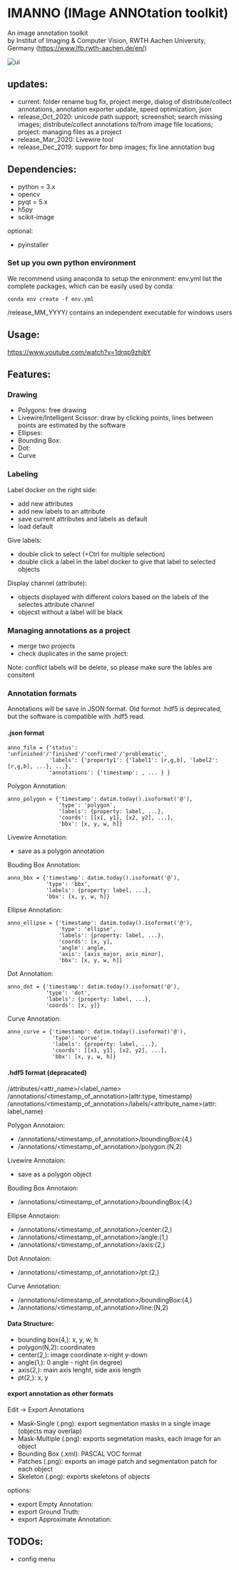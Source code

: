 # IMANNO (IMage ANNOtation toolkit)
An image annotation toolkit   
by Institut of Imaging & Computer Vision, RWTH Aachen University, Germany
(https://www.lfb.rwth-aachen.de/en/)

![ui](docs/ui.PNG)

## updates:
- current: folder rename bug fix, project merge, dialog of distribute/collect annotations, annotation exporter update, speed optimization, json
- release_Oct_2020: unicode path support; screenshot; search missing images; distribute/collect annotations to/from image file locations; project: managing files as a project
- release_Mar_2020: Livewire tool
- release_Dec_2019: support for bmp images; fix line annotation bug

## Dependencies:

- python = 3.x
- opencv
- pyqt = 5.x
- h5py
- scikit-image

optional:
- pyinstaller

### Set up you own python environment
We recommend using anaconda to setup the enironment:
env.yml list the complete packages, which can be easily used by conda: 
```
conda env create -f env.yml
```

/release_MM_YYYY/ contains an independent executable for windows users

## Usage:
https://www.youtube.com/watch?v=1drqp9zhjbY

## Features:

### Drawing
- Polygons: free drawing
- Livewire/Intelligent Scissor: draw by clicking points, lines between points are estimated by the software
- Ellipses:
- Bounding Box:
- Dot:
- Curve

### Labeling

Label docker on the right side:
- add new attributes
- add new labels to an attribute
- save current attributes and labels as default
- load default

Give labels:
- double click to select (+Ctrl for multiple selection)
- double click a label in the label docker to give that label to selected objects

Display channel (attribute):
- objects displayed with different colors based on the labels of the selectes attribute channel
- objecst without a label will be black 

### Managing annotations as a project

- merge two projects
- check duplicates in the same project: 

Note: conflict labels will be delete, so please make sure the lables are consitent

### Annotation formats

Annotations will be save in JSON format. Old formot .hdf5 is deprecated, but the software is compatible with .hdf5 read.
#### .json format

```
anno_file = {'status': 'unfinished'/'finished'/'confirmed'/'problematic',
             'labels': {'property1': {'label1': [r,g,b], 'label2': [r,g,b], ...}, ...},  
             'annotations': {'timestamp': , ... } }
```

Polygon Annotation:

```
anno_polygon = {'timestamp': datim.today().isoformat('@'),  
                'type': 'polygon',
                'labels': {property: label, ...},
                'coords': [[x1, y1], [x2, y2], ...], 
                'bbx': [x, y, w, h]}
```

Livewire Annotation:
- save as a polygon annotation

Bouding Box Annotation:  

```
anno_bbx = {'timestamp': datim.today().isoformat('@'),  
            'type': 'bbx',  
            'labels': {property: label, ...},  
            'bbx': [x, y, w, h]}
```

Ellipse Annotation: 

```
anno_ellipse = {'timestamp': datim.today().isoformat('@'),  
                'type': 'ellipse',  
                'labels': {property: label, ...},  
                'coords': [x, y],  
                'angle': angle,  
                'axis': [axis_major, axis_minor],
                'bbx': [x, y, w, h]}
```

Dot Annotation:  

```
anno_dot = {'timestamp': datim.today().isoformat('@'),  
            'type': 'dot',  
            'labels': {property: label, ...},  
            'coords': [x, y]}
```

Curve Annotation:

```
anno_curve = {'timestamp': datim.today().isoformat('@'),  
              'type': 'curve',  
              'labels': {property: label, ...},  
              'coords': [[x1, y1], [x2, y2], ...],
              'bbx': [x, y, w, h]}
```

#### .hdf5 format (depracated)

/attributes/<attr_name>/<label_name>
/annotations/<timestamp_of_annotation>(attr:type, timestamp)  
/annotations/<timestamp_of_annotation>/labels/<attribute_name>(attr: label_name)   

Polygon Annotaion:  
- /annotations/<timestamp_of_annotation>/boundingBox:(4,)
- /annotations/<timestamp_of_annotation>/polygon:(N,2)


Livewire Annotaion:
- save as a polygon object  

Bouding Box Annotaion:  
- /annotations/<timestamp_of_annotation>/boundingBox:(4,)  

Ellipse Annotaion: 

- /annotations/<timestamp_of_annotation>/center:(2,)  
- /annotations/<timestamp_of_annotation>/angle:(1,)   
- /annotations/<timestamp_of_annotation>/axis:(2,)  

Dot Annotaion:  
- /annotations/<timestamp_of_annotation>/pt:(2,) 

Curve Annotation:
- /annotations/<timestamp_of_annotation>/boundingBox:(4,)
- /annotations/<timestamp_of_annotation>/line:(N,2)


#### Data Structure:
- bounding box(4,): x, y, w, h  
- polygon(N,2): coordinates  
- center(2,): image coordinate x-right y-down  
- angle(1,): 0 angle - right (in degree)
- axis(2,): main axis lenght, side axis length  
- pt(2,): x, y  


#### export annotation as other formats
Edit -> Export Annotations
- Mask-Single (.png): export segmentation masks in a single image (objects may overlap)
- Mask-Multiple (.png): exports segmetation masks, each image for an object
- Bounding Box (.xml): PASCAL VOC format
- Patches (.png): exports an image patch and segmentation patch for each object
- Skeleton (.png): exports skeletons of objects

options:
- export Empty Annotation:
- export Ground Truth:
- export Approximate Annotation:

## TODOs:

- config menu
